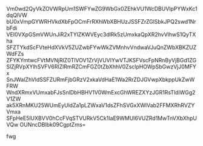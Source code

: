 Vm0wd2QyVkZOVWRpUm1SWFYwZG9WbGx0ZEhkVU1WcDBUVlpPYWxKc1dqQlVW
bU0xVmpGYWRHVkdXbFpOCmFrRXhWbXBHUzJSSFZrZGlSbkJPQ2swd1NrbFdi
VEI0VXpGSmVWUnJiR2xTYlZKWVEyc3dlRk5zUmxkaQpXR2hvVlhwS1QyTXha
SFZTYkdScFVteHdXVkV5ZUZwbFYwWkZVMnhvVndwaVJuQnZWbXBKZUZWdFZs
ZFYKYmtwcFVtMVNjRlZ0TlVOV1ZrVjVUVlYwVTJKSFVscFpNRnByVjBGd1ZG
SlZjRVpXYlhSVFV6RlZlRmRZCmFGZ0tZbXhhV0ZsclpHOWpSbGwzVjJ0MFYx
SnJWalZhVldSSFZURmFjbGRzV2xkaVdHaE1Wa2RrZDJGVwpXbkppUkZwWFRW
WndXRmxVUmxabFJsSnlDbHBHV1V0WmExcGhWREZXYzJGR1RsTldiWGg2V1ZW
ak5XRnMKU25WUmEyUldZa1pLZWxaV1dsZFhSVGxXWlVab2FFMXRhRVZYVmxa
SFpHeE5lUXBVV0hCcFVqSTVURkV5Ck1IaE9WMUl6VUZRd1MwTnVXbXhpUVQw
OUNncDBlbk09CgptZms=

fwg